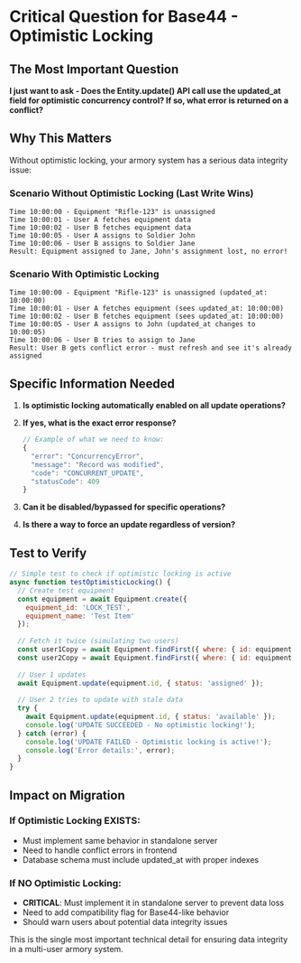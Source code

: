 # Critical Question for Base44 - Optimistic Locking

## The Most Important Question

**I just want to ask - Does the Entity.update() API call use the updated_at field for optimistic concurrency control? If so, what error is returned on a conflict?**

## Why This Matters

Without optimistic locking, your armory system has a serious data integrity issue:

### Scenario Without Optimistic Locking (Last Write Wins)
```
Time 10:00:00 - Equipment "Rifle-123" is unassigned
Time 10:00:01 - User A fetches equipment data
Time 10:00:02 - User B fetches equipment data  
Time 10:00:05 - User A assigns to Soldier John
Time 10:00:06 - User B assigns to Soldier Jane
Result: Equipment assigned to Jane, John's assignment lost, no error!
```

### Scenario With Optimistic Locking
```
Time 10:00:00 - Equipment "Rifle-123" is unassigned (updated_at: 10:00:00)
Time 10:00:01 - User A fetches equipment (sees updated_at: 10:00:00)
Time 10:00:02 - User B fetches equipment (sees updated_at: 10:00:00)
Time 10:00:05 - User A assigns to John (updated_at changes to 10:00:05)
Time 10:00:06 - User B tries to assign to Jane
Result: User B gets conflict error - must refresh and see it's already assigned
```

## Specific Information Needed

1. **Is optimistic locking automatically enabled on all update operations?**

2. **If yes, what is the exact error response?**
   ```javascript
   // Example of what we need to know:
   {
     "error": "ConcurrencyError",
     "message": "Record was modified",
     "code": "CONCURRENT_UPDATE",
     "statusCode": 409
   }
   ```

3. **Can it be disabled/bypassed for specific operations?**

4. **Is there a way to force an update regardless of version?**

## Test to Verify

```javascript
// Simple test to check if optimistic locking is active
async function testOptimisticLocking() {
  // Create test equipment
  const equipment = await Equipment.create({
    equipment_id: 'LOCK_TEST',
    equipment_name: 'Test Item'
  });
  
  // Fetch it twice (simulating two users)
  const user1Copy = await Equipment.findFirst({ where: { id: equipment.id } });
  const user2Copy = await Equipment.findFirst({ where: { id: equipment.id } });
  
  // User 1 updates
  await Equipment.update(equipment.id, { status: 'assigned' });
  
  // User 2 tries to update with stale data
  try {
    await Equipment.update(equipment.id, { status: 'available' });
    console.log('UPDATE SUCCEEDED - No optimistic locking!');
  } catch (error) {
    console.log('UPDATE FAILED - Optimistic locking is active!');
    console.log('Error details:', error);
  }
}
```

## Impact on Migration

### If Optimistic Locking EXISTS:
- Must implement same behavior in standalone server
- Need to handle conflict errors in frontend
- Database schema must include updated_at with proper indexes

### If NO Optimistic Locking:
- **CRITICAL**: Must implement it in standalone server to prevent data loss
- Need to add compatibility flag for Base44-like behavior
- Should warn users about potential data integrity issues

This is the single most important technical detail for ensuring data integrity in a multi-user armory system.